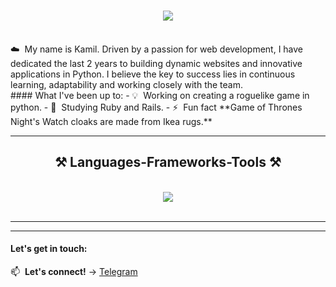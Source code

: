 <h1 align="center">
    <img src="https://readme-typing-svg.herokuapp.com/?font=Righteous&size=35&center=true&vCenter=true&width=500&height=70&duration=4000&lines=Hello+world!+👋;+I'm+Camil!;" />
</h1>
<br/>
☁️&nbsp; My name is Kamil. Driven by a passion for web development, I have dedicated the last 2 years to building dynamic websites and innovative applications in Python. I believe the key to success lies in continuous learning, adaptability and working closely with the team.

<br/>

<div align="">
#### What I've been up to:
- 💡&nbsp;  Working on creating a roguelike game in python.
- 🔭&nbsp;  Studying Ruby and Rails.
- ⚡&nbsp; Fun fact **Game of Thrones Night's Watch cloaks are made from Ikea rugs.**
 </div>
 
 <hr/>
 
<h2 align="center">⚒️ Languages-Frameworks-Tools ⚒️</h2>
<br/>
<div align="center">
    <img src="https://skillicons.dev/icons?i=python,bash,django,flask,fastapi,mysql,postgresql,sqlite,mongodb,firebase,redis,rabbitmq,kafka,pycharm,neovim,postman,obsidian" /><br>
</div>
<br/>
<hr/>

---
#### Let's get in touch:

📫&nbsp;  **Let's connect!** →  [Telegram](https://t.me/ac_dccc)

